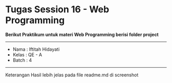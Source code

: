 # Tugas Session 16 - Web Programming
**Berikut Praktikum untuk materi Web Programming berisi folder project**
___
- Nama : Iftitah Hidayati
- Kelas : QE - A
- Batch : 4
___
Keterangan Hasil lebih jelas pada file readme.md di screenshot